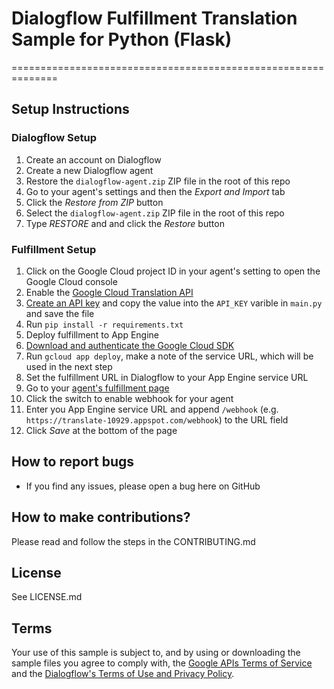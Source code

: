 # Dialogflow Fulfillment Translation Sample for Python (Flask)
==============================================================
## Setup Instructions

### Dialogflow Setup
 1. Create an account on Dialogflow
 1. Create a new Dialogflow agent
 1. Restore the `dialogflow-agent.zip` ZIP file in the root of this repo
   1. Go to your agent's settings and then the *Export and Import* tab
   1. Click the *Restore from ZIP* button
   1. Select the `dialogflow-agent.zip` ZIP file in the root of this repo
   1. Type *RESTORE* and and click the *Restore* button

### Fulfillment Setup
 1. Click on the Google Cloud project ID in your agent's setting to open the Google Cloud console
 1. Enable the [Google Cloud Translation API](http://console.cloud.google.com/apis/library/translate.googleapis.com/)
 1. [Create an API key](https://cloud.google.com/docs/authentication/api-keys#creating_an_api_key) and copy the value into the `API_KEY` varible in `main.py` and save the file
 1. Run `pip install -r requirements.txt`
 1. Deploy fulfillment to App Engine
   1. [Download and authenticate the Google Cloud SDK](https://cloud.google.com/sdk/docs/quickstart-macos)
   1. Run `gcloud app deploy`, make a note of the service URL, which will be used in the next step
 1. Set the fulfillment URL in Dialogflow to your App Engine service URL
   1. Go to your [agent's fulfillment page](https://console.dialogflow.com/api-client/#/agent//fulfillment)
   1. Click the switch to enable webhook for your agent
   1. Enter you App Engine service URL and append `/webhook` (e.g. `https://translate-10929.appspot.com/webhook`) to the URL field
   1. Click *Save* at the bottom of the page

## How to report bugs
* If you find any issues, please open a bug here on GitHub

## How to make contributions?
Please read and follow the steps in the CONTRIBUTING.md

## License
See LICENSE.md

## Terms
Your use of this sample is subject to, and by using or downloading the sample files you agree to comply with, the [Google APIs Terms of Service](https://developers.google.com/terms/) and the [Dialogflow's Terms of Use and Privacy Policy](https://dialogflow.com/terms/).